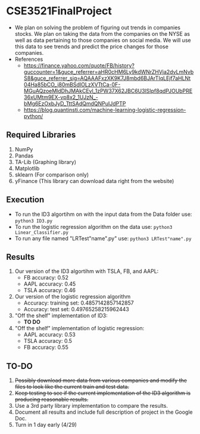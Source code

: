 # CSE3521FinalProject
- We plan on solving the problem of figuring out trends in companies stocks.  We plan on taking the data from the companies on the NYSE as well as data pertaining to those companies on social media.  We will use this data to see trends and predict the price changes for those companies.
- References
    - https://finance.yahoo.com/quote/FB/history?guccounter=1&guce_referrer=aHR0cHM6Ly9kdWNrZHVja2dvLmNvbS8&guce_referrer_sig=AQAAAFxzXK9K7J8mbd6BJArTIqLEjf7aHLNt04Ha85bCO_j80mBSdIOLzXVTtCa-0F-MGuAQzoeMldDhJMAkCEvl_1zPW37X62JBC6U3lSIpf8qdPJOUbPRE36xUMtm9EX-vp8x2_1UJzN_-bMg6EzOxbJyD_TttSAdQmdQNPuIJdPTP
    - https://blog.quantinsti.com/machine-learning-logistic-regression-python/
## **Required Libraries**
1. NumPy
2. Pandas
3. TA-Lib (Graphing library)
4. Matplotlib
5. sklearn (For comparison only)
6. yFinance (This library can download data right from the website)


## **Execution**
- To run the ID3 algortihm on with the input data from the Data folder use: `python3 ID3.py`
- To run the logistic regression algorithm on the data use: `python3 Linear_Classifier.py`
- To run any file named "LRTest"name".py" use: `python3 LRTest"name".py`

## **Results** 
1. Our version of the ID3 algortihm with TSLA, FB, and AAPL:
   - FB accuracy: 0.52
   - AAPL accuracy: 0.45
   - TSLA accuracy: 0.46
2. Our version of the logistic regression algorithm
   - Accuracy: training set:  0.4857142857142857
   - Accuracy: test set:  0.49765258215962443
3. "Off the shelf" implementation of ID3:
   - **TO DO**
4. "Off the shelf" implementation of logistic regression:
    - AAPL accuracy: 0.53
    - TSLA accuracy: 0.5
    - FB accuracy: 0.55

## **TO-DO**
1. ~~Possibly download more data from various companies and modify the files to look like the current train and test data.~~
2. ~~Keep testing to see if the current implementation of the ID3 algorithm is producing reasonable results.~~
3. Use a 3rd party library implementation to compare the results.
4. Document all results and include full description of project in the Google Doc.
5. Turn in 1 day early (4/29)

